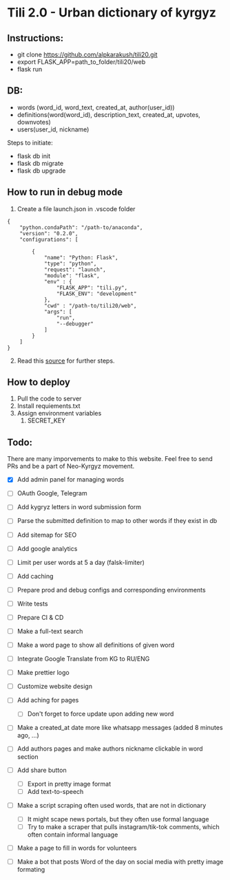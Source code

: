 # Tili 2.0 - Urban dictionary of kyrgyz

## Instructions:
- git clone https://github.com/alpkarakush/tili20.git
- export FLASK_APP=path_to_folder/tili20/web
- flask run

## DB:
- words (word_id, word_text, created_at, author(user_id))
- definitions(word(word_id), description_text, created_at, upvotes, downvotes)
- users(user_id, nickname)

Steps to initiate:
- flask db init
- flask db migrate
- flask db upgrade

## How to run in debug mode
1. Create a file launch.json in .vscode folder
```
{
    "python.condaPath": "/path-to/anaconda",
    "version": "0.2.0",
    "configurations": [

        {
            "name": "Python: Flask",
            "type": "python",
            "request": "launch",
            "module": "flask",
            "env" : {
                "FLASK_APP": "tili.py",
                "FLASK_ENV": "development"
            },
            "cwd" : "/path-to/tili20/web",
            "args": [
                "run",
                "--debugger"
            ]
        }
    ]
}
```
2. Read this [source](https://code.visualstudio.com/docs/python/tutorial-flask#:~:text=Select%20the%20link%20and%20VS,object%20within%20the%20configuration%20array.) for further steps. 

## How to deploy
1. Pull the code to server
2. Install requiements.txt
3. Assign environment variables
   1. SECRET_KEY

## Todo:
There are many imporvements to make to this website. Feel free to send PRs and be a part of Neo-Kyrgyz movement.


* [x] Add admin panel for managing words
* [ ] OAuth Google, Telegram
* [ ] Add kygryz letters in word submission form
* [ ] Parse the submitted definition to map to other words if they exist in db
* [ ] Add sitemap for SEO
* [ ] Add google analytics 
* [ ] Limit per user words at 5 a day (falsk-limiter)
* [ ] Add caching
* [ ] Prepare prod and debug configs and corresponding environments
* [ ] Write tests
* [ ] Prepare CI & CD
* [ ] Make a full-text search
* [ ] Make a word page to show all definitions of given word
* [ ] Integrate Google Translate from KG to RU/ENG
* [ ] Make prettier logo
* [ ] Customize website design
* [ ] Add aching for pages
  * [ ] Don't forget to force update upon adding new word
* [ ] Make a created_at date more like whatsapp messages (added 8 minutes ago, ...) 
* [ ] Add authors pages and make authors nickname clickable in word section
* [ ] Add share button
  * [ ] Export in pretty image format
  * [ ] Add text-to-speech
* [ ] Make a script scraping often used words, that are not in dictionary
  * [ ] It might scape news portals, but they often use formal language
  * [ ] Try to make a scraper that pulls instagram/tik-tok comments, which often contain informal language
* [ ] Make a page to fill in words for volunteers
* [ ] Make a bot that posts Word of the day on social media with pretty image formating



